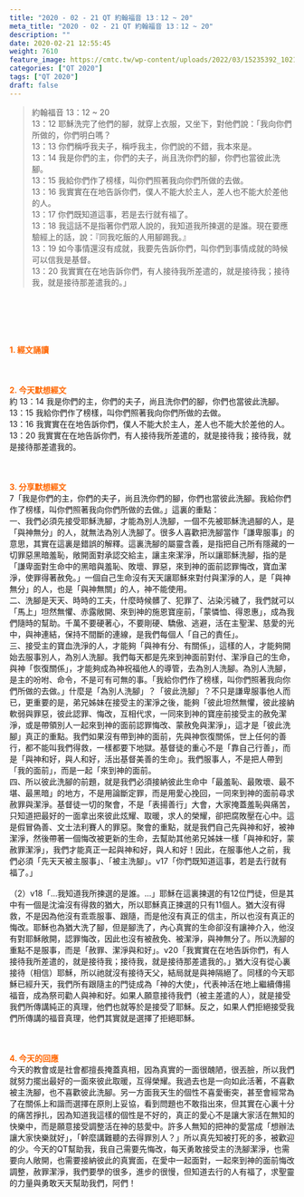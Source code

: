 ```yaml
---
title: "2020 - 02 - 21 QT 約翰福音 13：12 ~ 20"
meta_title: "2020 - 02 - 21 QT 約翰福音 13：12 ~ 20"
description: ""
date: 2020-02-21 12:55:45
weight: 7610
feature_image: https://cmtc.tw/wp-content/uploads/2022/03/15235392_10211799862337740_180693556567566654_o-1.webp
categories: ["QT 2020"]
tags: ["QT 2020"]
draft: false
---
```


<blockquote>約翰福音 13：12 ~ 20<br />
13：12 耶穌洗完了他們的腳，就穿上衣服，又坐下，對他們說：「我向你們所做的，你們明白嗎？<br />
13：13 你們稱呼我夫子，稱呼我主，你們說的不錯，我本來是。<br />
13：14 我是你們的主，你們的夫子，尚且洗你們的腳，你們也當彼此洗腳。<br />
13：15 我給你們作了榜樣，叫你們照著我向你們所做的去做。<br />
13：16 我實實在在地告訴你們，僕人不能大於主人，差人也不能大於差他的人。<br />
13：17 你們既知道這事，若是去行就有福了。<br />
13：18 我這話不是指著你們眾人說的，我知道我所揀選的是誰。現在要應驗經上的話，說：『同我吃飯的人用腳踢我。』<br />
13：19 如今事情還沒有成就，我要先告訴你們，叫你們到事情成就的時候可以信我是基督。<br />
13：20 我實實在在地告訴你們，有人接待我所差遣的，就是接待我；接待我，就是接待那差遣我的。」</blockquote><br />
&nbsp;<br />
<br />
&nbsp;<br />
<br />
<span style="color: #ff6600;"><strong>1. </strong><strong>經文誦讀</strong></span><br />
<br />
<span style="color: #ff6600;"><strong> </strong></span><br />
<br />
<span style="color: #ff6600;"><strong>2. 今天默想</strong><strong>經文<br />
</strong></span>約 13：14 我是你們的主，你們的夫子，尚且洗你們的腳，你們也當彼此洗腳。<br />
13：15 我給你們作了榜樣，叫你們照著我向你們所做的去做。<br />
13：16 我實實在在地告訴你們，僕人不能大於主人，差人也不能大於差他的人。<br />
13：20 我實實在在地告訴你們，有人接待我所差遣的，就是接待我；接待我，就是接待那差遣我的。<br />
<br />
&nbsp;<br />
<br />
<span style="color: #ff6600;"><strong>3. 分享默想經文<br />
</strong></span>7「我是你們的主，你們的夫子，尚且洗你們的腳，你們也當彼此洗腳。我給你們作了榜樣，叫你們照著我向你們所做的去做。」這裏的重點：<br />
一、我們必須先接受耶穌洗腳，才能為別人洗腳，一個不先被耶穌洗過腳的人，是「與神無分」的人，就無法為別人洗腳了。很多人喜歡把洗腳當作「謙卑服事」的意思，其實在這裏是錯誤的解釋。這裏洗腳的屬靈含義，是指把自己所有隱藏的一切罪惡黑暗羞恥，敞開面對承認交給主，讓主來潔淨，所以讓耶穌洗腳，指的是「謙卑面對生命中的黑暗與羞恥、敗壞、罪惡，來到神的面前認罪悔改，寶血潔淨，使罪得著赦免。」一個自己生命沒有天天讓耶穌來對付與潔淨的人，是「與神無分」的人，也是「與神無關」的人，神不能使用。<br />
二、洗腳是天天、時時的工夫，什麼時候髒了、犯罪了、沾染污穢了，我們就可以「馬上」坦然無懼、赤露敞開、來到神的施恩寶座前，「蒙憐恤、得恩惠」，成為我們隨時的幫助。千萬不要硬著心，不要剛硬、驕傲、逃避，活在主聖潔、慈愛的光中，與神連結，保持不間斷的連線，是我們每個人「自己的責任」。<br />
三、接受主的寶血洗淨的人，才能夠「與神有分、有關係」，這樣的人，才能夠開始去服事別人，為別人洗腳。我們每天都是先來到神面前對付、潔淨自己的生命，與神「恢復關係」，才能夠成為神祝福他人的導管，去為別人洗腳。為別人洗腳，是主的吩咐、命令，不是可有可無的事。「我給你們作了榜樣，叫你們照著我向你們所做的去做。」什麼是「為別人洗腳」？「彼此洗腳」？不只是謙卑服事他人而已，更重要的是，弟兄姊妹在接受主的潔淨之後，能夠「彼此坦然無懼，彼此接納軟弱與罪惡，彼此認罪、悔改，互相代求，一同來到神的寶座前接受主的赦免潔淨，或是帶領別人一起來到神的面前認罪悔改、蒙赦免與潔淨」，這才是「彼此洗腳」真正的重點。我們如果沒有帶到神的面前，先與神恢復關係，世上任何的善行，都不能叫我們得救，一樣都要下地獄。基督徒的重心不是「靠自己行善」，而是「與神和好，與人和好，活出基督美善的生命」。我們服事人，不是把人帶到「我的面前」，而是一起「來到神的面前。<br />
四、所以彼此洗腳的前題，就是我們必須接納彼此生命中「最羞恥、最敗壞、最不堪、最黑暗」的地方，不是用論斷定罪，而是用愛心挽回，一同來到神的面前尋求赦罪與潔淨。基督徒一切的聚會，不是「表揚善行」大會，大家掩蓋羞恥與痛苦，只知道把最好的一面拿出來彼此炫耀、取暖，求人的榮耀，卻把腐敗壓在心中。這是假冒偽善、文士法利賽人的罪惡。聚會的重點，就是我們自己先與神和好，被神潔淨，然後帶著一個悔改被更新的生命，去幫助其他弟兄姊妹一樣「與神和好，蒙赦罪潔淨」，我們才能真正一起與神和好，與人和好！因此，在服事他人之前，我們必須「先天天被主服事」、「被主洗腳」。v17「你們既知道這事，若是去行就有福了。」<br />
<br />
（2）v18「…我知道我所揀選的是誰。…」耶穌在這裏揀選的有12位門徒，但是其中有一個是沈淪沒有得救的猶大，所以耶穌真正揀選的只有11個人。猶大沒有得救，不是因為他沒有乖乖服事、跟隨，而是他沒有真正的信主，所以也沒有真正的悔改。耶穌也為猶大洗了腳，但是腳洗了，內心真實的生命卻沒有讓神介入，他沒有對耶穌敞開，認罪悔改，因此也沒有被赦免、被潔淨，與神無分了。所以洗腳的重點不是服事，而是「赦罪、潔淨與和好」。v20「我實實在在地告訴你們，有人接待我所差遣的，就是接待我；接待我，就是接待那差遣我的。」猶大沒有從心裏接待（相信）耶穌，所以祂就沒有接待天父，結局就是與神隔絕了。同樣的今天耶穌已經升天，我們所有跟隨主的門徒成為「神的大使」，代表神活在地上繼續傳揚福音，成為祭司勸人與神和好。如果人願意接待我們（被主差遣的人），就是接受我們所傳講純正的真理，他們也就等於是接受了耶穌。反之，如果人們拒絕接受我們所傳講的福音真理，他們其實就是選擇了拒絕耶穌。<br />
<br />
&nbsp;<br />
<br />
<span style="color: #ff6600;"><strong>4. 今天的回應<br />
</strong></span>今天的教會或是社會都擅長掩蓋真相，因為真實的一面很醜陋，很丟臉，所以我們就努力擺出最好的一面來彼此取暖，互得榮耀。我過去也是一向如此活著，不喜歡被主洗腳，也不喜歡彼此洗腳。另一方面我天生的個性不喜愛衝突，甚至會經常為了在關係上和諧而選擇在原則上妥協，看到問題也不敢指出來，但其實在心裏十分的痛苦掙扎，因為知道我這樣的個性是不好的，真正的愛心不是讓大家活在無知的快樂中，而是願意接受調整活在神的慈愛中。許多人無知的把神的愛當成「想辦法讓大家快樂就好」，「幹麼講難聽的去得罪別人？」所以真先知被打死的多，被歡迎的少。今天的QT幫助我，我自己需要先悔改，每天勇敢接受主的洗腳潔淨，也需要向人敞開，也需要接納彼此的真實面，在愛中一起面對，一起來到神的面前悔改調整，赦罪潔淨，我們要學的很多，進步的很慢，但知道去行的人有福了，求聖靈的力量與勇敢天天幫助我們，阿們！<br />
<br />
&nbsp;
        